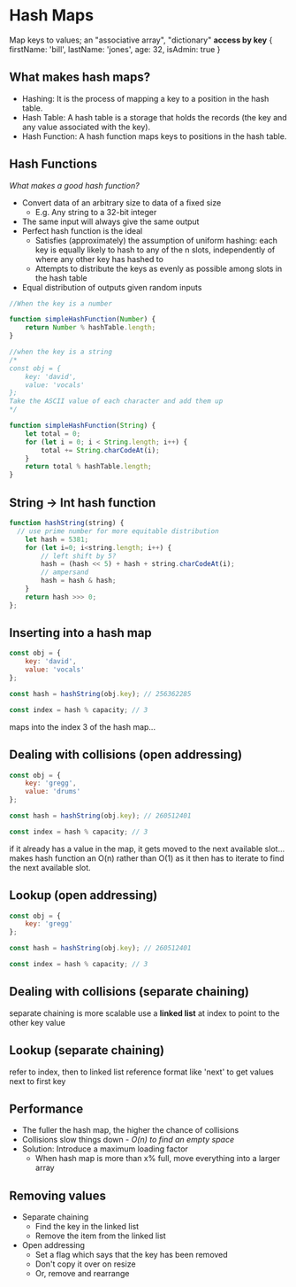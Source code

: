 # Hash Maps

Map keys to values; an "associative array", "dictionary"
**access by key**
{
  firstName: 'bill',
  lastName: 'jones',
  age: 32,
  isAdmin: true
}

## What makes hash maps?

* Hashing: It is the process of mapping a key to a position in the hash table.
* Hash Table: A hash table is a storage that holds the records (the key and any value associated with the key).
* Hash Function: A hash function maps keys to positions in the hash table. 

## Hash Functions

*What makes a good hash function?*
* Convert data of an arbitrary size to data of a fixed size
  * E.g. Any string to a 32-bit integer
* The same input will always give the same output
* Perfect hash function is the ideal
  * Satisfies (approximately) the assumption of uniform hashing: each key is equally likely to hash to any of the n slots,        independently of where any other key has hashed to
  * Attempts to distribute the keys as evenly as possible among slots in the hash table
* Equal distribution of outputs given random inputs

````js
//When the key is a number

function simpleHashFunction(Number) {
    return Number % hashTable.length;
}

//when the key is a string
/*
const obj = {
    key: 'david',
    value: 'vocals'
};
Take the ASCII value of each character and add them up
*/

function simpleHashFunction(String) {
    let total = 0;
    for (let i = 0; i < String.length; i++) {
        total += String.charCodeAt(i);
    }
    return total % hashTable.length;
} 
````


## String -> Int hash function

````js
function hashString(string) {
  // use prime number for more equitable distribution
    let hash = 5381;
    for (let i=0; i<string.length; i++) {
        // left shift by 5?
        hash = (hash << 5) + hash + string.charCodeAt(i);
        // ampersand
        hash = hash & hash;
    }
    return hash >>> 0;
};
````


## Inserting into a hash map

````js
const obj = {
    key: 'david',
    value: 'vocals'
};

const hash = hashString(obj.key); // 256362285

const index = hash % capacity; // 3
````
maps into the index 3 of the hash map...


## Dealing with collisions (open addressing)

````js
const obj = {
    key: 'gregg',
    value: 'drums'
};

const hash = hashString(obj.key); // 260512401

const index = hash % capacity; // 3
````

if it already has a value in the map, it gets moved to the next available slot...
makes hash function an O(n) rather than O(1) as it then has to iterate to find the next available slot.

## Lookup (open addressing)

````js
const obj = {
    key: 'gregg'
};

const hash = hashString(obj.key); // 260512401

const index = hash % capacity; // 3
````

## Dealing with collisions (separate chaining)

separate chaining is more scalable
use a **linked list** at index to point to the other key value


## Lookup (separate chaining)

refer to index, then to linked list reference format like 'next' to get values next to first key


## Performance

* The fuller the hash map, the higher the chance of collisions
* Collisions slow things down - *O(n) to find an empty space*
* Solution: Introduce a maximum loading factor
  * When hash map is more than x% full, move everything into a larger array

## Removing values

* Separate chaining
  * Find the key in the linked list
  * Remove the item from the linked list
* Open addressing
  * Set a flag which says that the key has been removed
  * Don't copy it over on resize
  * Or, remove and rearrange